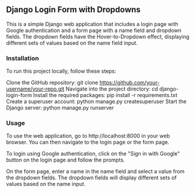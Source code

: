 ## Django Login Form with Dropdowns
This is a simple Django web application that includes a login page with Google authentication and a form page with a name field and dropdown fields. The dropdown fields have the Hover-to-Dropdown effect, displaying different sets of values based on the name field input.

### Installation
To run this project locally, follow these steps:

Clone the GitHub repository: git clone https://github.com/your-username/your-repo.git
Navigate into the project directory: cd django-login-form
Install the required packages: pip install -r requirements.txt
Create a superuser account: python manage.py createsuperuser
Start the Django server: python manage.py runserver

### Usage
To use the web application, go to http://localhost:8000 in your web browser. You can then navigate to the login page or the form page.

To login using Google authentication, click on the "Sign in with Google" button on the login page and follow the prompts.

On the form page, enter a name in the name field and select a value from the dropdown fields. The dropdown fields will display different sets of values based on the name input.
